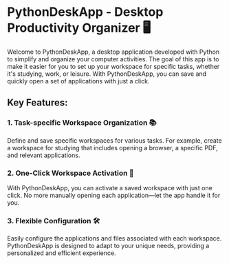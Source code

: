 # PythonDeskApp - Desktop Productivity Organizer 🖥️

Welcome to PythonDeskApp, a desktop application developed with Python to simplify and organize your computer activities. The goal of this app is to make it easier for you to set up your workspace for specific tasks, whether it's studying, work, or leisure. With PythonDeskApp, you can save and quickly open a set of applications with just a click.

## Key Features:

### 1. Task-specific Workspace Organization 📚
Define and save specific workspaces for various tasks. For example, create a workspace for studying that includes opening a browser, a specific PDF, and relevant applications.

### 2. One-Click Workspace Activation 🚀
With PythonDeskApp, you can activate a saved workspace with just one click. No more manually opening each application—let the app handle it for you.

### 3. Flexible Configuration 🛠️
Easily configure the applications and files associated with each workspace. PythonDeskApp is designed to adapt to your unique needs, providing a personalized and efficient experience.
